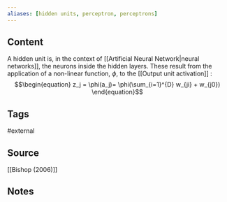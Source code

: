 ```yaml
---
aliases: [hidden units, perceptron, perceptrons]
---
```

## Content
A hidden unit is, in the context of [[Artificial Neural Network|neural networks]], the neurons inside the hidden layers. These result from the application of  a non-linear function, $\phi$, to the [[Output unit activation]] :
$$\begin{equation}
	z_j = \phi(a_j)= \phi(\sum_{i=1}^{D} w_{ji} + w_{j0})
\end{equation}$$
## Tags
#external 

## Source
[[Bishop (2006)]]

## Notes




